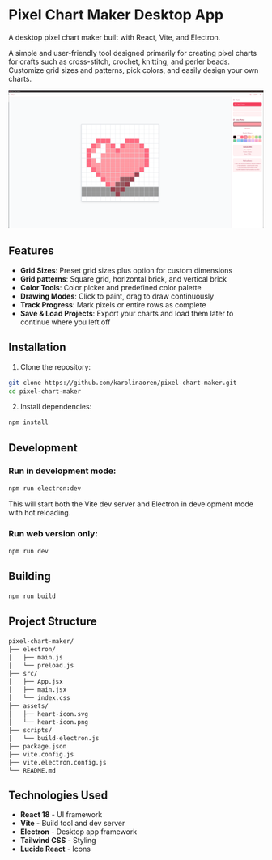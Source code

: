 # Pixel Chart Maker Desktop App

A desktop pixel chart maker built with React, Vite, and Electron.

A simple and user-friendly tool designed primarily for creating pixel charts for crafts such as cross-stitch, crochet, knitting, and perler beads. Customize grid sizes and patterns, pick colors, and easily design your own charts.

![Main Screen Screenshot](assets/screenshot.png)

## Features
- **Grid Sizes**: Preset grid sizes plus option for custom dimensions
- **Grid patterns**: Square grid, horizontal brick, and vertical brick
- **Color Tools**: Color picker and predefined color palette
- **Drawing Modes**: Click to paint, drag to draw continuously
- **Track Progress**: Mark pixels or entire rows as complete
- **Save & Load Projects**: Export your charts and load them later to continue where you left off


## Installation

1. Clone the repository:
```bash
git clone https://github.com/karolinaoren/pixel-chart-maker.git
cd pixel-chart-maker
```

2. Install dependencies:
```bash
npm install
```

## Development

### Run in development mode:
```bash
npm run electron:dev
```

This will start both the Vite dev server and Electron in development mode with hot reloading.

### Run web version only:
```bash
npm run dev
```

## Building

```bash
npm run build
```

## Project Structure

```
pixel-chart-maker/
├── electron/
│   ├── main.js          
│   └── preload.js       
├── src/
│   ├── App.jsx         
│   ├── main.jsx        
│   └── index.css        
├── assets/
│   ├── heart-icon.svg         
│   └── heart-icon.png         
├── scripts/
│   └── build-electron.js 
├── package.json
├── vite.config.js      
├── vite.electron.config.js
└── README.md
```

## Technologies Used

- **React 18** - UI framework
- **Vite** - Build tool and dev server
- **Electron** - Desktop app framework
- **Tailwind CSS** - Styling
- **Lucide React** - Icons

